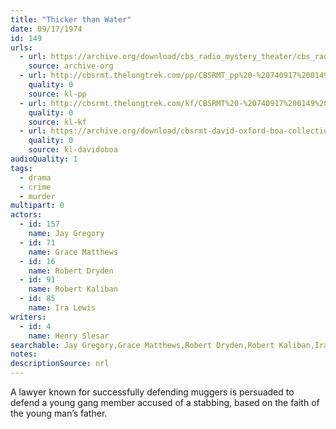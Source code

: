 ```yaml
---
title: "Thicker than Water"
date: 09/17/1974
id: 149
urls: 
  - url: https://archive.org/download/cbs_radio_mystery_theater/cbs_radio_mystery_theater-0101-0150.zip/cbs_radio_mystery_theater-0101-0150%2Fcbsrmt_0149_thicker_than_water.mp3
    source: archive-org
  - url: http://cbsrmt.thelongtrek.com/pp/CBSRMT_pp%20-%20740917%200149%20Thicker%20Than%20Water.mp3
    quality: 0
    source: kl-pp
  - url: http://cbsrmt.thelongtrek.com/kf/CBSRMT%20-%20740917%200149%20Thicker%20Than%20Water_kf.mp3
    quality: 0
    source: kl-kf
  - url: https://archive.org/download/cbsrmt-david-oxford-boa-collection/CBSRMT-740917-0149-Thicker-Than-Water-(64-44)_kf-{BoA}.mp3
    quality: 0
    source: kl-davidoboa
audioQuality: 1
tags: 
  - drama
  - crime
  - murder
multipart: 0
actors:  
  - id: 157
    name: Jay Gregory  
  - id: 71
    name: Grace Matthews  
  - id: 16
    name: Robert Dryden  
  - id: 91
    name: Robert Kaliban  
  - id: 85
    name: Ira Lewis
writers:  
  - id: 4
    name: Henry Slesar
searchable: Jay Gregory,Grace Matthews,Robert Dryden,Robert Kaliban,Ira Lewis Henry Slesar
notes: 
descriptionSource: nrl
---
```

A lawyer known for successfully defending muggers is persuaded to defend a young gang member accused of a stabbing, based on the faith of the young man’s father.